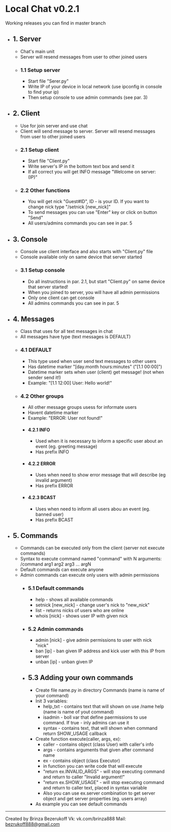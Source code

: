 # Local Chat v0.2.1
Working releases you can find in master branch

- ## 1. Server
  - Chat's main unit
  - Server will resend messages from user to other joined users
  - ### 1.1 Setup server
    - Start file "Serer.py"
    - Write IP of your device in local network (use ipconfig in console to find your ip)
    - Then setup console to use admin commands (see par. 3)
- ## 2. Client
  - Use for join server and use chat
  - Client will send message to server. Server will resend messages from user to other joined users
  - ### 2.1 Setup client
    - Start file "Client.py"
    - Write server's IP in the bottom text box and send it
    - If all correct you will get INFO message "Welcome on server: (IP)"
  - ### 2.2 Other functions
    - You will get nick "Guest#ID", ID - is your ID. If you want to change nick type "/setnick [new_nick]"
    - To send messages you can use "Enter" key or click on button "Send"
    - All users/admins commands you can see in par. 5
- ## 3. Console
  - Console use client interface and also starts with "Client.py" file
  - Console available only on same device that server started
  - ### 3.1 Setup console
    - Do all instructions in par. 2.1, but start "Client.py" on same device that server started!
    - When you joined to server, you will have all admin permissions
    - Only one client can get console
    - All admins commands you can see in par. 5
- ## 4. Messages
  - Class that uses for all text messages in chat
  - All messages have type (text messages is DEFAULT)
  - ### 4.1 DEFAULT
    - This type used when user send text messages to other users
    - Has datetime marker "[day.month hours:minutes" ("[1.1 00:00]")
    - Datetime marker sets when user (client) get message! (not when sender send it!)
    - Example: "[1.1 12:00] User: Hello world!"
  - ### 4.2 Other groups
    - All other message groups usess for informate users
    - Havent datetime marker
    - Example: "ERROR: User not found!"
    - #### 4.2.1 INFO
      - Used when it is necessary to inform a specific user about an event (eg. greeting message)
      - Has prefix INFO
    - #### 4.2.2 ERROR
      - Uses when need to show error message that will describe (eg invalid argument)
      - Has prefix ERROR
    - #### 4.2.3 BCAST
      - Uses when need to inform all users abou an event (eg. banned user)
      - Has prefix BCAST
- ## 5. Commands
  - Commands can be executed only from the client (server not execute commands)
  - Syntax to execute command named "command" with N arguments: /command arg1 arg2 arg3 ... argN
  - Default commands can execute anyone
  - Admin commands can execute only users with admin permissions
    - ### 5.1 Default commands
      - help - shows all available commands
      - setnick [new_nick] - change user's nick to "new_nick"
      - list - returns nicks of users who are online
      - whois [nick] - shows user IP with given nick
    - ### 5.2 Admin commands
      - admin [nick] - give admin permissions to user with nick "nick"
      - ban [ip] - ban given IP address and kick user with this IP from server
      - unban [ip] - unban given IP
    - ## 5.3 Adding your own commands
      - Create file name.py in directory Commands (name is name of your command)
      - Init 3 variables:
        - help_txt - contains text that will shown on use /name help (name is name of yout command)
        - isadmin - boll var that define paermissions to use command. If true - inly admins can use it
        - syntax - contains text, that will shown when command return SHOW_USAGE callback
      - Create function execute(caller, args, ex):
        - caller - contains object (class User) with caller's info
        - args - contains arguments that given after command name
        - ex - contains object (class Executor)
        - in function you can write code that will execute
        - "return ex.INVALID_ARGS" - will stop executing command and return to caller "Invalid argument!"
        - "return ex.SHOW_USAGE" - will stop executing command and return to caller text, placed in syntax variable
        - Also you can use ex.server combination to get server object and get server properties (eg. users array)
      - As example you can see default commands
      
---
Created by Brinza Bezerukoff
Vk: vk.com/brinza888
Mail: bezrukoff888@gmail.com
